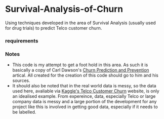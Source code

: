 # Survival-Analysis-of-Churn
Using techniques developed in the area of Survival Analysis (usually used for drug trials) to predict Telco customer churn.

### requirements


### Notes
- This code is my attempt to get a foot hold in this area. As such it is basically a copy of Carl Dawson's [Churn Prediction and Prevention](https://towardsdatascience.com/churn-prediction-and-prevention-in-python-2d454e5fd9a5) artical. All created for the creation of this code should go to him and his sources.
- It should also be noted that in the real world data is messy, so the data used here, avaliable via [Kaggle's Telco Customer Churn](https://www.kaggle.com/blastchar/telco-customer-churn) website, is only an idealised example. From expereince, data, especially Telco or large company data is messy and a large portion of the development for any project like this is involved in getting good data, especially if it needs to be labelled.
